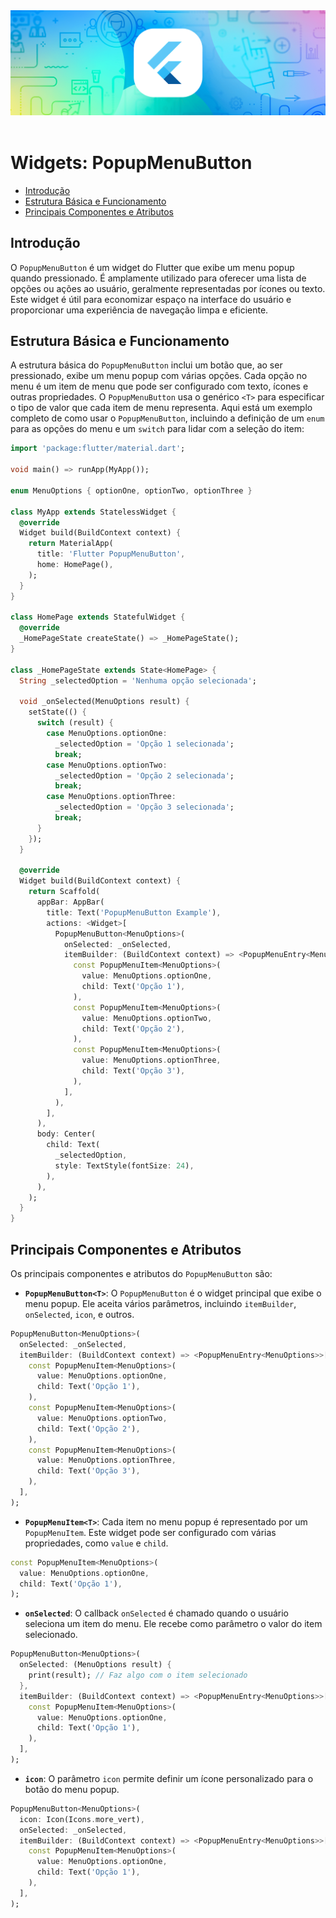 <div align="center">
  <a href="https://github.com/joseferreira-dev/my-study-notes/tree/main/flutter"><img src="../../banner-flutter.png"></a>
</div>
<br>

# Widgets: PopupMenuButton

- [Introdução](#introdução)
- [Estrutura Básica e Funcionamento](#estrutura-básica-e-funcionamento)
- [Principais Componentes e Atributos](#principais-componentes-e-atributos)

## Introdução

O `PopupMenuButton` é um widget do Flutter que exibe um menu popup quando pressionado. É amplamente utilizado para oferecer uma lista de opções ou ações ao usuário, geralmente representadas por ícones ou texto. Este widget é útil para economizar espaço na interface do usuário e proporcionar uma experiência de navegação limpa e eficiente.

## Estrutura Básica e Funcionamento

A estrutura básica do `PopupMenuButton` inclui um botão que, ao ser pressionado, exibe um menu popup com várias opções. Cada opção no menu é um item de menu que pode ser configurado com texto, ícones e outras propriedades. O `PopupMenuButton` usa o genérico `<T>` para especificar o tipo de valor que cada item de menu representa. Aqui está um exemplo completo de como usar o `PopupMenuButton`, incluindo a definição de um `enum` para as opções do menu e um `switch` para lidar com a seleção do item:


```dart
import 'package:flutter/material.dart';

void main() => runApp(MyApp());

enum MenuOptions { optionOne, optionTwo, optionThree }

class MyApp extends StatelessWidget {
  @override
  Widget build(BuildContext context) {
    return MaterialApp(
      title: 'Flutter PopupMenuButton',
      home: HomePage(),
    );
  }
}

class HomePage extends StatefulWidget {
  @override
  _HomePageState createState() => _HomePageState();
}

class _HomePageState extends State<HomePage> {
  String _selectedOption = 'Nenhuma opção selecionada';

  void _onSelected(MenuOptions result) {
    setState(() {
      switch (result) {
        case MenuOptions.optionOne:
          _selectedOption = 'Opção 1 selecionada';
          break;
        case MenuOptions.optionTwo:
          _selectedOption = 'Opção 2 selecionada';
          break;
        case MenuOptions.optionThree:
          _selectedOption = 'Opção 3 selecionada';
          break;
      }
    });
  }

  @override
  Widget build(BuildContext context) {
    return Scaffold(
      appBar: AppBar(
        title: Text('PopupMenuButton Example'),
        actions: <Widget>[
          PopupMenuButton<MenuOptions>(
            onSelected: _onSelected,
            itemBuilder: (BuildContext context) => <PopupMenuEntry<MenuOptions>>[
              const PopupMenuItem<MenuOptions>(
                value: MenuOptions.optionOne,
                child: Text('Opção 1'),
              ),
              const PopupMenuItem<MenuOptions>(
                value: MenuOptions.optionTwo,
                child: Text('Opção 2'),
              ),
              const PopupMenuItem<MenuOptions>(
                value: MenuOptions.optionThree,
                child: Text('Opção 3'),
              ),
            ],
          ),
        ],
      ),
      body: Center(
        child: Text(
          _selectedOption,
          style: TextStyle(fontSize: 24),
        ),
      ),
    );
  }
}
```

## Principais Componentes e Atributos

Os principais componentes e atributos do `PopupMenuButton` são:

- **`PopupMenuButton<T>`**: O `PopupMenuButton` é o widget principal que exibe o menu popup. Ele aceita vários parâmetros, incluindo `itemBuilder`, `onSelected`, `icon`, e outros.

```dart
PopupMenuButton<MenuOptions>(
  onSelected: _onSelected,
  itemBuilder: (BuildContext context) => <PopupMenuEntry<MenuOptions>>[
    const PopupMenuItem<MenuOptions>(
      value: MenuOptions.optionOne,
      child: Text('Opção 1'),
    ),
    const PopupMenuItem<MenuOptions>(
      value: MenuOptions.optionTwo,
      child: Text('Opção 2'),
    ),
    const PopupMenuItem<MenuOptions>(
      value: MenuOptions.optionThree,
      child: Text('Opção 3'),
    ),
  ],
);
```

- **`PopupMenuItem<T>`**: Cada item no menu popup é representado por um `PopupMenuItem`. Este widget pode ser configurado com várias propriedades, como `value` e `child`.

```dart
const PopupMenuItem<MenuOptions>(
  value: MenuOptions.optionOne,
  child: Text('Opção 1'),
);
```

- **`onSelected`**: O callback `onSelected` é chamado quando o usuário seleciona um item do menu. Ele recebe como parâmetro o valor do item selecionado.

```dart
PopupMenuButton<MenuOptions>(
  onSelected: (MenuOptions result) {
    print(result); // Faz algo com o item selecionado
  },
  itemBuilder: (BuildContext context) => <PopupMenuEntry<MenuOptions>>[
    const PopupMenuItem<MenuOptions>(
      value: MenuOptions.optionOne,
      child: Text('Opção 1'),
    ),
  ],
);
```

- **`icon`**: O parâmetro `icon` permite definir um ícone personalizado para o botão do menu popup.

```dart
PopupMenuButton<MenuOptions>(
  icon: Icon(Icons.more_vert),
  onSelected: _onSelected,
  itemBuilder: (BuildContext context) => <PopupMenuEntry<MenuOptions>>[
    const PopupMenuItem<MenuOptions>(
      value: MenuOptions.optionOne,
      child: Text('Opção 1'),
    ),
  ],
);
```
